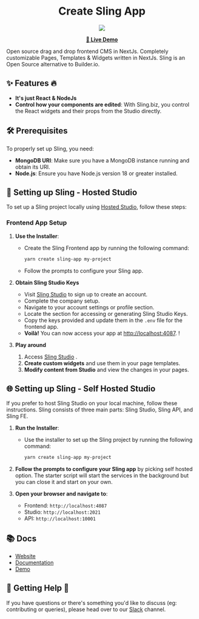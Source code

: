 
<div align="center">
  <h1>Create Sling App</h1>
</div>

<div align="center">
  <img src="https://sling.biz/assets/images/sling_biz_sling_image.jpg"/>
</div>

<p align="center">
  <strong>
    <a href="https://studio.sling.biz">🚀 Live Demo</a>
  </strong>
</p>

Open source drag and drop frontend CMS in NextJs. Completely customizable Pages, Templates & Widgets written in NextJs. Sling is an Open Source alternative to Builder.io.

## ✨ Features :fire:

- **It's just React & NodeJs**
- **Control how your components are edited**: With Sling.biz, you control the React widgets and their props from the Studio directly.

## 🛠️ Prerequisites

To properly set up Sling, you need:

- **MongoDB URI**: Make sure you have a MongoDB instance running and obtain its URI.
- **Node.js**: Ensure you have Node.js version 18 or greater installed.

## 🚀 Setting up Sling - Hosted Studio

To set up a Sling project locally using [Hosted Studio](https://studio.sling.biz/), follow these steps:

### Frontend App Setup

1. **Use the Installer**:
   - Create the Sling Frontend app by running the following command:
     ```sh
     yarn create sling-app my-project
     ```
   - Follow the prompts to configure your Sling app.

      

2. **Obtain Sling Studio Keys**

    
   - Visit [Sling Studio](https://studio.sling.biz/) to sign up to create an account.
   - Complete the company setup.
   - Navigate to your account settings or profile section.
   - Locate the section for accessing or generating Sling Studio Keys.
   - Copy the keys provided and update them in the `.env` file for the frontend app.
   - **Voilà!** You can now access your app at [http://localhost:4087](http://localhost:4087).
! 

3. **Play around**

   1. Access  [Sling Studio](https://studio.sling.biz/) .
   2. **Create custom widgets** and use them in your page templates.
   3. **Modify content from Studio** and view the changes in your pages.


## 🌐 Setting up Sling - Self Hosted Studio

If you prefer to host Sling Studio on your local machine, follow these instructions. Sling consists of three main parts: Sling Studio, Sling API, and Sling FE.

1. **Run the Installer**:
   - Use the installer to set up the Sling project by running the following command:
     ```sh
     yarn create sling-app my-project
     ```

2. **Follow the prompts to configure your Sling app** by picking self hosted option. The starter script will start the services in the background but you can close it and start on your own.


3. **Open your browser and navigate to**:
   - Frontend: `http://localhost:4087`
   - Studio: `http://localhost:2021`
   - API: `http://localhost:10001`


## 📚 Docs

- [Website](https://sling.biz)
- [Documentation](https://sling.biz/documentation/)
- [Demo](https://studio.sling.biz)



## 🙋 Getting Help :wave:

If you have questions or there's something you'd like to discuss (eg: contributing or queries), please head over to our [Slack](https://slingbiz.slack.com/archives/C06KE4ZMSQP) channel.